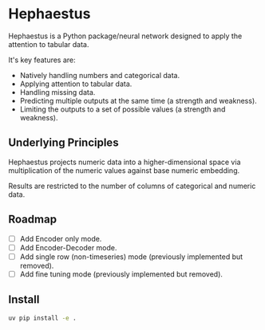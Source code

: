 # Hephaestus

Hephaestus is a Python package/neural network designed to apply the attention to tabular
data.

It's key features are:

-   Natively handling numbers and categorical data.
-   Applying attention to tabular data.
-   Handling missing data.
-   Predicting multiple outputs at the same time (a strength and weakness).
-   Limiting the outputs to a set of possible values (a strength and weakness).

## Underlying Principles

Hephaestus projects numeric data into a higher-dimensional space via multiplication of
the numeric values against base numeric embedding.

Results are restricted to the number of columns of categorical and numeric data.

## Roadmap

-   [ ] Add Encoder only mode.
-   [ ] Add Encoder-Decoder mode.
-   [ ] Add single row (non-timeseries) mode (previously implemented but removed).
-   [ ] Add fine tuning mode (previously implemented but removed).

## Install

```bash
uv pip install -e .
```
